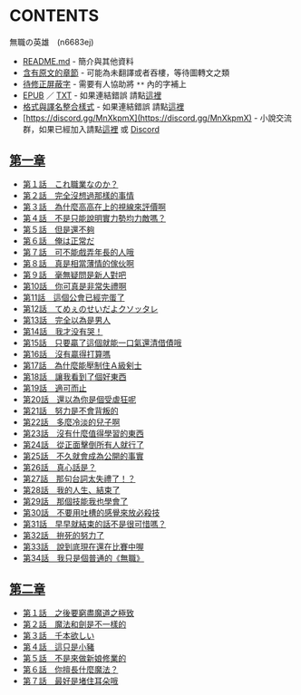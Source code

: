 # CONTENTS

無職の英雄　(n6683ej)


- [README.md](README.md) - 簡介與其他資料
- [含有原文的章節](ja.md) - 可能為未翻譯或者吞樓，等待圖轉文之類
- [待修正屏蔽字](%E5%BE%85%E4%BF%AE%E6%AD%A3%E5%B1%8F%E8%94%BD%E5%AD%97.md) - 需要有人協助將 `**` 內的字補上
- [EPUB](https://gitlab.com/demonovel/epub-txt/blob/master/syosetu_out/%E7%84%A1%E8%81%B7%E7%9A%84%E8%8B%B1%E9%9B%84%E3%80%80%EF%BD%9E%E6%9C%AC%E4%BE%86%E4%B9%9F%E6%B2%92%E6%83%B3%E8%A6%81%E6%8A%80%E8%83%BD%E7%9A%84%E8%AA%AA%EF%BD%9E.epub) ／ [TXT](https://gitlab.com/demonovel/epub-txt/blob/master/syosetu_out/out/%E7%84%A1%E8%81%B7%E7%9A%84%E8%8B%B1%E9%9B%84%E3%80%80%EF%BD%9E%E6%9C%AC%E4%BE%86%E4%B9%9F%E6%B2%92%E6%83%B3%E8%A6%81%E6%8A%80%E8%83%BD%E7%9A%84%E8%AA%AA%EF%BD%9E.out.txt) - 如果連結錯誤 請點[這裡](https://gitlab.com/demonovel/epub-txt/tree/master)
- [格式與譯名整合樣式](https://github.com/bluelovers/node-novel/blob/master/lib/locales/%E7%84%A1%E8%81%B7%E3%81%AE%E8%8B%B1%E9%9B%84%E3%80%80(n6683ej).ts) - 如果連結錯誤 請點[這裡](https://github.com/bluelovers/node-novel/tree/master/lib/locales)
- [https://discord.gg/MnXkpmX](https://discord.gg/MnXkpmX) - 小說交流群，如果已經加入請點[這裡](https://discordapp.com/channels/467794087769014273/467794088285175809) 或 [Discord](https://discordapp.com/channels/@me)


## [第一章](00000_%E7%AC%AC%E4%B8%80%E7%AB%A0)

- [第１話　これ職業なのか？](00000_%E7%AC%AC%E4%B8%80%E7%AB%A0/00010_%E7%AC%AC%EF%BC%91%E8%A9%B1%E3%80%80%E3%81%93%E3%82%8C%E8%81%B7%E6%A5%AD%E3%81%AA%E3%81%AE%E3%81%8B%EF%BC%9F.txt)
- [第２話　完全沒想過那樣的事情](00000_%E7%AC%AC%E4%B8%80%E7%AB%A0/00020_%E7%AC%AC%EF%BC%92%E8%A9%B1%E3%80%80%E5%AE%8C%E5%85%A8%E6%B2%92%E6%83%B3%E9%81%8E%E9%82%A3%E6%A8%A3%E7%9A%84%E4%BA%8B%E6%83%85.txt)
- [第３話　為什麼高高在上的視線來評價啊](00000_%E7%AC%AC%E4%B8%80%E7%AB%A0/00030_%E7%AC%AC%EF%BC%93%E8%A9%B1%E3%80%80%E7%82%BA%E4%BB%80%E9%BA%BC%E9%AB%98%E9%AB%98%E5%9C%A8%E4%B8%8A%E7%9A%84%E8%A6%96%E7%B7%9A%E4%BE%86%E8%A9%95%E5%83%B9%E5%95%8A.txt)
- [第４話　不是只能說明實力勢均力敵嗎？](00000_%E7%AC%AC%E4%B8%80%E7%AB%A0/00040_%E7%AC%AC%EF%BC%94%E8%A9%B1%E3%80%80%E4%B8%8D%E6%98%AF%E5%8F%AA%E8%83%BD%E8%AA%AA%E6%98%8E%E5%AF%A6%E5%8A%9B%E5%8B%A2%E5%9D%87%E5%8A%9B%E6%95%B5%E5%97%8E%EF%BC%9F.txt)
- [第５話　但是還不夠](00000_%E7%AC%AC%E4%B8%80%E7%AB%A0/00050_%E7%AC%AC%EF%BC%95%E8%A9%B1%E3%80%80%E4%BD%86%E6%98%AF%E9%82%84%E4%B8%8D%E5%A4%A0.txt)
- [第６話　俺は正常だ](00000_%E7%AC%AC%E4%B8%80%E7%AB%A0/00060_%E7%AC%AC%EF%BC%96%E8%A9%B1%E3%80%80%E4%BF%BA%E3%81%AF%E6%AD%A3%E5%B8%B8%E3%81%A0.txt)
- [第７話　可不能戲弄年長的人哦](00000_%E7%AC%AC%E4%B8%80%E7%AB%A0/00070_%E7%AC%AC%EF%BC%97%E8%A9%B1%E3%80%80%E5%8F%AF%E4%B8%8D%E8%83%BD%E6%88%B2%E5%BC%84%E5%B9%B4%E9%95%B7%E7%9A%84%E4%BA%BA%E5%93%A6.txt)
- [第８話　真是相當薄情的傢伙啊](00000_%E7%AC%AC%E4%B8%80%E7%AB%A0/00080_%E7%AC%AC%EF%BC%98%E8%A9%B1%E3%80%80%E7%9C%9F%E6%98%AF%E7%9B%B8%E7%95%B6%E8%96%84%E6%83%85%E7%9A%84%E5%82%A2%E4%BC%99%E5%95%8A.txt)
- [第９話　毫無疑問是新人對吧](00000_%E7%AC%AC%E4%B8%80%E7%AB%A0/00090_%E7%AC%AC%EF%BC%99%E8%A9%B1%E3%80%80%E6%AF%AB%E7%84%A1%E7%96%91%E5%95%8F%E6%98%AF%E6%96%B0%E4%BA%BA%E5%B0%8D%E5%90%A7.txt)
- [第10話　你可真是非常失禮啊](00000_%E7%AC%AC%E4%B8%80%E7%AB%A0/00100_%E7%AC%AC10%E8%A9%B1%E3%80%80%E4%BD%A0%E5%8F%AF%E7%9C%9F%E6%98%AF%E9%9D%9E%E5%B8%B8%E5%A4%B1%E7%A6%AE%E5%95%8A.txt)
- [第11話　這個公會已經完蛋了](00000_%E7%AC%AC%E4%B8%80%E7%AB%A0/00110_%E7%AC%AC11%E8%A9%B1%E3%80%80%E9%80%99%E5%80%8B%E5%85%AC%E6%9C%83%E5%B7%B2%E7%B6%93%E5%AE%8C%E8%9B%8B%E4%BA%86.txt)
- [第12話　てめぇのせいだよクソッタレ](00000_%E7%AC%AC%E4%B8%80%E7%AB%A0/00120_%E7%AC%AC12%E8%A9%B1%E3%80%80%E3%81%A6%E3%82%81%E3%81%87%E3%81%AE%E3%81%9B%E3%81%84%E3%81%A0%E3%82%88%E3%82%AF%E3%82%BD%E3%83%83%E3%82%BF%E3%83%AC.txt)
- [第13話　完全以為是男人](00000_%E7%AC%AC%E4%B8%80%E7%AB%A0/00130_%E7%AC%AC13%E8%A9%B1%E3%80%80%E5%AE%8C%E5%85%A8%E4%BB%A5%E7%82%BA%E6%98%AF%E7%94%B7%E4%BA%BA.txt)
- [第14話　我才没有哭！](00000_%E7%AC%AC%E4%B8%80%E7%AB%A0/00140_%E7%AC%AC14%E8%A9%B1%E3%80%80%E6%88%91%E6%89%8D%E6%B2%A1%E6%9C%89%E5%93%AD%EF%BC%81.txt)
- [第15話　只要贏了這個就能一口氣還清借債哦](00000_%E7%AC%AC%E4%B8%80%E7%AB%A0/00150_%E7%AC%AC15%E8%A9%B1%E3%80%80%E5%8F%AA%E8%A6%81%E8%B4%8F%E4%BA%86%E9%80%99%E5%80%8B%E5%B0%B1%E8%83%BD%E4%B8%80%E5%8F%A3%E6%B0%A3%E9%82%84%E6%B8%85%E5%80%9F%E5%82%B5%E5%93%A6.txt)
- [第16話　沒有贏得打算嗎](00000_%E7%AC%AC%E4%B8%80%E7%AB%A0/00160_%E7%AC%AC16%E8%A9%B1%E3%80%80%E6%B2%92%E6%9C%89%E8%B4%8F%E5%BE%97%E6%89%93%E7%AE%97%E5%97%8E.txt)
- [第17話　為什麼能壓制住Ａ級剣士](00000_%E7%AC%AC%E4%B8%80%E7%AB%A0/00170_%E7%AC%AC17%E8%A9%B1%E3%80%80%E7%82%BA%E4%BB%80%E9%BA%BC%E8%83%BD%E5%A3%93%E5%88%B6%E4%BD%8F%EF%BC%A1%E7%B4%9A%E5%89%A3%E5%A3%AB.txt)
- [第18話　讓我看到了個好東西](00000_%E7%AC%AC%E4%B8%80%E7%AB%A0/00180_%E7%AC%AC18%E8%A9%B1%E3%80%80%E8%AE%93%E6%88%91%E7%9C%8B%E5%88%B0%E4%BA%86%E5%80%8B%E5%A5%BD%E6%9D%B1%E8%A5%BF.txt)
- [第19話　適可而止](00000_%E7%AC%AC%E4%B8%80%E7%AB%A0/00190_%E7%AC%AC19%E8%A9%B1%E3%80%80%E9%81%A9%E5%8F%AF%E8%80%8C%E6%AD%A2.txt)
- [第20話　還以為你是個受虐狂呢](00000_%E7%AC%AC%E4%B8%80%E7%AB%A0/00200_%E7%AC%AC20%E8%A9%B1%E3%80%80%E9%82%84%E4%BB%A5%E7%82%BA%E4%BD%A0%E6%98%AF%E5%80%8B%E5%8F%97%E8%99%90%E7%8B%82%E5%91%A2.txt)
- [第21話　努力是不會背叛的](00000_%E7%AC%AC%E4%B8%80%E7%AB%A0/00210_%E7%AC%AC21%E8%A9%B1%E3%80%80%E5%8A%AA%E5%8A%9B%E6%98%AF%E4%B8%8D%E6%9C%83%E8%83%8C%E5%8F%9B%E7%9A%84.txt)
- [第22話　多麼冷淡的兒子啊](00000_%E7%AC%AC%E4%B8%80%E7%AB%A0/00220_%E7%AC%AC22%E8%A9%B1%E3%80%80%E5%A4%9A%E9%BA%BC%E5%86%B7%E6%B7%A1%E7%9A%84%E5%85%92%E5%AD%90%E5%95%8A.txt)
- [第23話　沒有什麼值得學習的東西](00000_%E7%AC%AC%E4%B8%80%E7%AB%A0/00230_%E7%AC%AC23%E8%A9%B1%E3%80%80%E6%B2%92%E6%9C%89%E4%BB%80%E9%BA%BC%E5%80%BC%E5%BE%97%E5%AD%B8%E7%BF%92%E7%9A%84%E6%9D%B1%E8%A5%BF.txt)
- [第24話　從正面擊倒所有人就行了](00000_%E7%AC%AC%E4%B8%80%E7%AB%A0/00240_%E7%AC%AC24%E8%A9%B1%E3%80%80%E5%BE%9E%E6%AD%A3%E9%9D%A2%E6%93%8A%E5%80%92%E6%89%80%E6%9C%89%E4%BA%BA%E5%B0%B1%E8%A1%8C%E4%BA%86.txt)
- [第25話　不久就會成為公開的事實](00000_%E7%AC%AC%E4%B8%80%E7%AB%A0/00250_%E7%AC%AC25%E8%A9%B1%E3%80%80%E4%B8%8D%E4%B9%85%E5%B0%B1%E6%9C%83%E6%88%90%E7%82%BA%E5%85%AC%E9%96%8B%E7%9A%84%E4%BA%8B%E5%AF%A6.txt)
- [第26話　真心話是？](00000_%E7%AC%AC%E4%B8%80%E7%AB%A0/00260_%E7%AC%AC26%E8%A9%B1%E3%80%80%E7%9C%9F%E5%BF%83%E8%A9%B1%E6%98%AF%EF%BC%9F.txt)
- [第27話　那句台詞太失禮了！？](00000_%E7%AC%AC%E4%B8%80%E7%AB%A0/00270_%E7%AC%AC27%E8%A9%B1%E3%80%80%E9%82%A3%E5%8F%A5%E5%8F%B0%E8%A9%9E%E5%A4%AA%E5%A4%B1%E7%A6%AE%E4%BA%86%EF%BC%81%EF%BC%9F.txt)
- [第28話　我的人生、結束了](00000_%E7%AC%AC%E4%B8%80%E7%AB%A0/00280_%E7%AC%AC28%E8%A9%B1%E3%80%80%E6%88%91%E7%9A%84%E4%BA%BA%E7%94%9F%E3%80%81%E7%B5%90%E6%9D%9F%E4%BA%86.txt)
- [第29話　那個技能我也學會了](00000_%E7%AC%AC%E4%B8%80%E7%AB%A0/00290_%E7%AC%AC29%E8%A9%B1%E3%80%80%E9%82%A3%E5%80%8B%E6%8A%80%E8%83%BD%E6%88%91%E4%B9%9F%E5%AD%B8%E6%9C%83%E4%BA%86.txt)
- [第30話　不要用吐槽的感覺來放必殺技](00000_%E7%AC%AC%E4%B8%80%E7%AB%A0/00300_%E7%AC%AC30%E8%A9%B1%E3%80%80%E4%B8%8D%E8%A6%81%E7%94%A8%E5%90%90%E6%A7%BD%E7%9A%84%E6%84%9F%E8%A6%BA%E4%BE%86%E6%94%BE%E5%BF%85%E6%AE%BA%E6%8A%80.txt)
- [第31話　早早就結束的話不是很可惜嗎？](00000_%E7%AC%AC%E4%B8%80%E7%AB%A0/00310_%E7%AC%AC31%E8%A9%B1%E3%80%80%E6%97%A9%E6%97%A9%E5%B0%B1%E7%B5%90%E6%9D%9F%E7%9A%84%E8%A9%B1%E4%B8%8D%E6%98%AF%E5%BE%88%E5%8F%AF%E6%83%9C%E5%97%8E%EF%BC%9F.txt)
- [第32話　拚死的努力了](00000_%E7%AC%AC%E4%B8%80%E7%AB%A0/00320_%E7%AC%AC32%E8%A9%B1%E3%80%80%E6%8B%9A%E6%AD%BB%E7%9A%84%E5%8A%AA%E5%8A%9B%E4%BA%86.txt)
- [第33話　說到底現在還在比賽中喔](00000_%E7%AC%AC%E4%B8%80%E7%AB%A0/00330_%E7%AC%AC33%E8%A9%B1%E3%80%80%E8%AA%AA%E5%88%B0%E5%BA%95%E7%8F%BE%E5%9C%A8%E9%82%84%E5%9C%A8%E6%AF%94%E8%B3%BD%E4%B8%AD%E5%96%94.txt)
- [第34話　我只是個普通的《無職》](00000_%E7%AC%AC%E4%B8%80%E7%AB%A0/00340_%E7%AC%AC34%E8%A9%B1%E3%80%80%E6%88%91%E5%8F%AA%E6%98%AF%E5%80%8B%E6%99%AE%E9%80%9A%E7%9A%84%E3%80%8A%E7%84%A1%E8%81%B7%E3%80%8B.txt)


## [第二章](00010_%E7%AC%AC%E4%BA%8C%E7%AB%A0)

- [第１話　之後要窮盡魔道之極致](00010_%E7%AC%AC%E4%BA%8C%E7%AB%A0/00010_%E7%AC%AC%EF%BC%91%E8%A9%B1%E3%80%80%E4%B9%8B%E5%BE%8C%E8%A6%81%E7%AA%AE%E7%9B%A1%E9%AD%94%E9%81%93%E4%B9%8B%E6%A5%B5%E8%87%B4.txt)
- [第２話　魔法和劍是不一樣的](00010_%E7%AC%AC%E4%BA%8C%E7%AB%A0/00020_%E7%AC%AC%EF%BC%92%E8%A9%B1%E3%80%80%E9%AD%94%E6%B3%95%E5%92%8C%E5%8A%8D%E6%98%AF%E4%B8%8D%E4%B8%80%E6%A8%A3%E7%9A%84.txt)
- [第３話　千本欲しい](00010_%E7%AC%AC%E4%BA%8C%E7%AB%A0/00030_%E7%AC%AC%EF%BC%93%E8%A9%B1%E3%80%80%E5%8D%83%E6%9C%AC%E6%AC%B2%E3%81%97%E3%81%84.txt)
- [第４話　這只是小豬](00010_%E7%AC%AC%E4%BA%8C%E7%AB%A0/00040_%E7%AC%AC%EF%BC%94%E8%A9%B1%E3%80%80%E9%80%99%E5%8F%AA%E6%98%AF%E5%B0%8F%E8%B1%AC.txt)
- [第５話　不是來做新娘修業的](00010_%E7%AC%AC%E4%BA%8C%E7%AB%A0/00050_%E7%AC%AC%EF%BC%95%E8%A9%B1%E3%80%80%E4%B8%8D%E6%98%AF%E4%BE%86%E5%81%9A%E6%96%B0%E5%A8%98%E4%BF%AE%E6%A5%AD%E7%9A%84.txt)
- [第６話　你擅長什麼魔法？](00010_%E7%AC%AC%E4%BA%8C%E7%AB%A0/00060_%E7%AC%AC%EF%BC%96%E8%A9%B1%E3%80%80%E4%BD%A0%E6%93%85%E9%95%B7%E4%BB%80%E9%BA%BC%E9%AD%94%E6%B3%95%EF%BC%9F.txt)
- [第７話　最好是堵住耳朵哦](00010_%E7%AC%AC%E4%BA%8C%E7%AB%A0/00070_%E7%AC%AC%EF%BC%97%E8%A9%B1%E3%80%80%E6%9C%80%E5%A5%BD%E6%98%AF%E5%A0%B5%E4%BD%8F%E8%80%B3%E6%9C%B5%E5%93%A6.txt)

